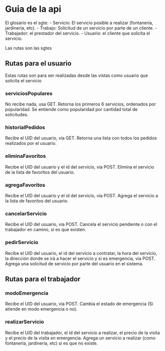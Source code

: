 # Guia de la api

El glosario es el sgte:
    - Servicio: El servicio posible a realizar (fontanería, jardinería, etc).
    - Trabajo: Solicitud de un servicio por parte de un cliente.
    - Trabajador: el prestador del servicio.
    - Usuario: el cliente que solicita el servicio.

Las rutas son las sgtes

## Rutas para el usuario

 Estas rutas son para ser realizadas desde las vistas como usuario que solicita el servicio

### serviciosPopulares

No recibe nada, usa GET. Retorna los primeros 6 servicios, ordenados por popularidad.
Se entiende como popularidad por cantidad total de solicitudes.

### historialPedidos

Recibe el UID del usuario, via GET. Retorna una lista con todos los pedidos realizados por el usuario.

### eliminaFavoritos

Recibe el UID del usuario y el id del servicio, via POST. Elimina el servicio de la lista de favoritos del usuario.

### agregaFavoritos

Recibe el UID del usuario y el id del servicio, via POST. Agrega el servicio a la lista de favoritos del usuario.

### cancelarServicio

Recibe el UID del usuario, via POST. Cancela el servicio pendiente o con el trabajador en camino, si es que existen.

### pedirServicio

Recibe el UID del usuario, el id del servicio a contratar, la hora del servicio, la dirección donde se irá a hacer el servicio y si es emergencia, via POST. Agrega una solicitud de servicio por parte del usuario en el sistema.

## Rutas para el trabajador

### modoEmergencia

Recibe el UID del usuario, via POST. Cambia el estado de emergencia (Si atiende en modo emergencia o no).

### realizarServicio

Recibe el UID del trabajador, el id del servicio a realizar, el precio de la visita y el precio de la visita en emergencia. Agrega un servicio a realizar (como fontanería, jardinería, etc) si es que no existe.
